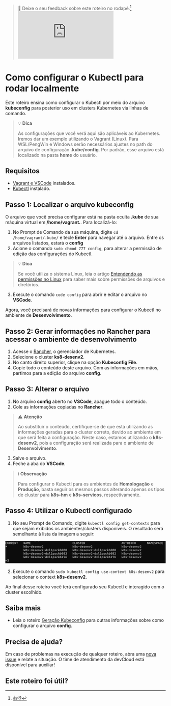 > :speech_balloon: Deixe o seu feedback sobre este roteiro no rodapé.[^1]
![](https://eni.bb.com.br/eni1/matomo.php?idsite=469&amp;rec=1&amp;url=https://fontes.intranet.bb.com.br/dev/publico/roteiros/-/blob/master/kubernetes/Como_configurar_kubectl.md&amp;action_name=kubernetes/Como_configurar_kubectl)


# Como configurar o Kubectl para rodar localmente
Este roteiro ensina como configurar o Kubectl por meio do arquivo **kubeconfig** para posterior uso em clusters Kubernetes via linhas de comando. 

> :bulb: **Dica** 
> 
> As configurações que você verá aqui são aplicáveis ao Kubernetes. Iremos  dar um exemplo utilizando o Vagrant (Linux). Para WSL/PengWin e Windows serão necessários ajustes no path do arquivo de configuração **.kube/config**. Por padrão, esse arquivo  está localizado na pasta **home** do usuário.


## Requisitos
- [Vagrant e VSCode](https://fontes.intranet.bb.com.br/dev/publico/roteiros/-/blob/master/enxovalBB/Como_configurar_ambiente_virtual_dev.md) instalados.
- [Kubectl](https://kubernetes.io/docs/tasks/tools/) instalado.

## Passo 1: Localizar o arquivo kubeconfig
O arquivo que você precisa configurar está na pasta oculta **.kube** de sua máquina virtual em **/home/vagrant.**. Para localizá-lo:
1. No Prompt de Comando da sua máquina, digite `cd /home/vagrant/.kube/` e tecle **Enter** para navegar até o arquivo. Entre os arquivos listados, estará o **config** 
2. Acione o comando `sudo chmod 777 config`, para alterar a permissão de edição das configurações do Kubectl.

>:bulb: **Dica** 
> 
> Se você utiliza o sistema Linux, leia o artigo [Entendendo as permissões no Linux](https://www.alura.com.br/artigos/entendendo-as-permissoes-no-linux) para saber mais sobre permissões de arquivos e diretórios.

3. Execute o comando `code config` para abrir e editar o arquivo no **VSCode**.   

Agora, você precisará de novas informações para configurar o Kubectl no ambiente de **Desenvolvimento**.

## Passo 2: Gerar informações no Rancher para acessar o ambiente de desenvolvimento 
1. Acesse o [Rancher](https://caas.apps.nuvem.bb.com.br/login), o gerenciador de Kubernetes. 
2. Selecione o cluster **ks8-desenv2**.
3. No canto direito superior, clique na opção **Kubeconfig File**.
4. Copie todo o conteúdo deste arquivo. 
Com as informações em mãos, partimos para a edição do arquivo **config**.

## Passo 3: Alterar o arquivo
1. No  arquivo **config** aberto no **VSCode**, apague todo o conteúdo.
2. Cole as informações copiadas no **Rancher**.

> :warning: **Atenção** 
> 
> Ao substituir o conteúdo, certifique-se de que está utilizando as informações geradas para o cluster correto, devido ao ambiente em que será feita a configuração. Neste caso, estamos utilizando o **k8s-desenv2**, pois a configuração será realizada para o ambiente de **Desenvolvimento**.  

3. Salve o arquivo.
4. Feche a aba do **VSCode**. 

> :information_source: **Observação** 
> 
> Para configurar o Kubectl para os ambientes de **Homologação** e **Produção**, basta seguir os mesmos passos alterando apenas os tipos de cluster para **k8s-hm** e **k8s-servicos**, respectivamente.


## Passo 4: Utilizar o Kubectl configurado
1. No seu Prompt de Comando, digite `kubectl config get-contexts` para que sejam exibidos os ambientes/clusters disponíveis. O resultado será semelhante à lista da imagem a seguir:

![Imagem do resultado do comando Kubectl config get-contexts. Descrição: tela preta do prompt de comando com a lista de ambientes/clusters disponíveis.](referencias/imagens/lista_clusters.png) 

2. Execute o comando `sudo kubectl config use-context k8s-desenv2` para selecionar o context **k8s-desenv2**.

Ao final desse roteiro você terá configurado seu Kubectl e interagido com o cluster escolhido.

## Saiba mais
* Leia o roteiro [Geração Kubeconfig](https://fontes.intranet.bb.com.br/psc/publico/atendimento/-/wikis/Roteiros/geracao-kubeconfig) para outras informações sobre como configurar o arquivo **config**.

## Precisa de ajuda?
Em caso de problemas na execução de qualquer roteiro, abra uma [nova issue](https://fontes.intranet.bb.com.br/dev/publico/atendimento/-/issues) e relate a situação. O time de atendimento da devCloud está disponível para auxiliar!  

## Este roteiro foi útil?
[^1]: [👍👎](http://feedback.dev.intranet.bb.com.br/?origem=roteiros&url_origem=fontes.intranet.bb.com.br/dev/publico/roteiros/-/blob/master/kubernetes/Como_configurar_kubectl.md&internalidade=ofertas/Como_)
